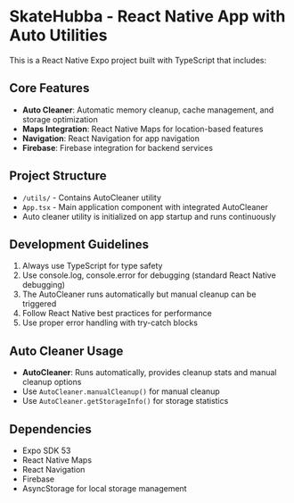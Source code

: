 # SkateHubba - React Native App with Auto Utilities

This is a React Native Expo project built with TypeScript that includes:

## Core Features
- **Auto Cleaner**: Automatic memory cleanup, cache management, and storage optimization
- **Maps Integration**: React Native Maps for location-based features
- **Navigation**: React Navigation for app navigation
- **Firebase**: Firebase integration for backend services

## Project Structure
- `/utils/` - Contains AutoCleaner utility
- `App.tsx` - Main application component with integrated AutoCleaner
- Auto cleaner utility is initialized on app startup and runs continuously

## Development Guidelines
1. Always use TypeScript for type safety
2. Use console.log, console.error for debugging (standard React Native debugging)
3. The AutoCleaner runs automatically but manual cleanup can be triggered
4. Follow React Native best practices for performance
5. Use proper error handling with try-catch blocks

## Auto Cleaner Usage
- **AutoCleaner**: Runs automatically, provides cleanup stats and manual cleanup options
- Use `AutoCleaner.manualCleanup()` for manual cleanup
- Use `AutoCleaner.getStorageInfo()` for storage statistics

## Dependencies
- Expo SDK 53
- React Native Maps
- React Navigation
- Firebase
- AsyncStorage for local storage management
